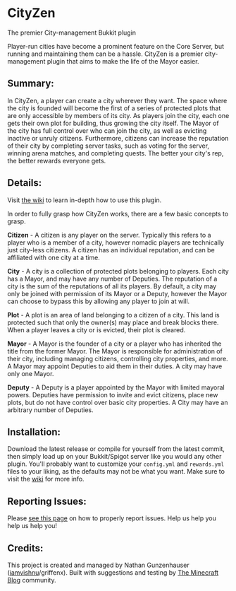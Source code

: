 # CityZen
The premier City-management Bukkit plugin

Player-run cities have become a prominent feature on the Core Server, but running and maintaining them can be a hassle. CityZen is a premier city-management plugin that aims to make the life of the Mayor easier.

## Summary:

In CityZen, a player can create a city wherever they want. The space where the city is founded will become the first of a series of protected plots that are only accessible by members of its city. As players join the city, each one gets their own plot for building, thus growing the city itself. The Mayor of the city has full control over who can join the city, as well as evicting inactive or unruly citizens. Furthermore, citizens can increase the reputation of their city by completing server tasks, such as voting for the server, winning arena matches, and completing quests. The better your city's rep, the better rewards everyone gets.

## Details:

Visit [the wiki](https://github.com/griffenx/CityZen/wiki) to learn in-depth how to use this plugin.

In order to fully grasp how CityZen works, there are a few basic concepts to grasp.

**Citizen** - A citizen is any player on the server. Typically this refers to a player who is a member of a city, however nomadic players are technically just city-less citizens. A citizen has an individual reputation, and can be affiliated with one city at a time.

**City** - A city is a collection of protected plots belonging to players. Each city has a Mayor, and may have any number of Deputies. The reputation of a city is the sum of the reputations of all its players. By default, a city may only be joined with permission of its Mayor or a Deputy, however the Mayor can choose to bypass this by allowing any player to join at will.

**Plot** - A plot is an area of land belonging to a citizen of a city. This land is protected such that only the owner(s) may place and break blocks there. When a player leaves a city or is evicted, their plot is cleared.

**Mayor** - A Mayor is the founder of a city or a player who has inherited the title from the former Mayor. The Mayor is responsible for administration of their city, including managing citizens, controlling city properties, and more. A Mayor may appoint Deputies to aid them in their duties. A city may have only one Mayor.

**Deputy** - A Deputy is a player appointed by the Mayor with limited mayoral powers. Deputies have permission to invite and evict citizens, place new plots, but do not have control over basic city properties. A City may have an arbitrary number of Deputies.

## Installation:
Download the latest release or compile for yourself from the latest commit, then simply load up on your Bukkit/Spigot server like you would any other plugin. You'll probably want to customize your `config.yml` and `rewards.yml` files to your liking, as the defaults may not be what you want. Make sure to visit the [wiki](https://github.com/griffenx/CityZen/wiki) for more info.

## Reporting Issues:
Please [see this page](https://github.com/griffenx/CityZen/wiki/Reporting-Issues) on how to properly report issues. Help us help you help us help you!

## Credits:
This project is created and managed by Nathan Gunzenhauser ([iamvishnu](http://iamvishnu.tumblr.com)/griffenx). Built with suggestions and testing by [The Minecraft Blog](http://the-minecraft-blog.com) community.
